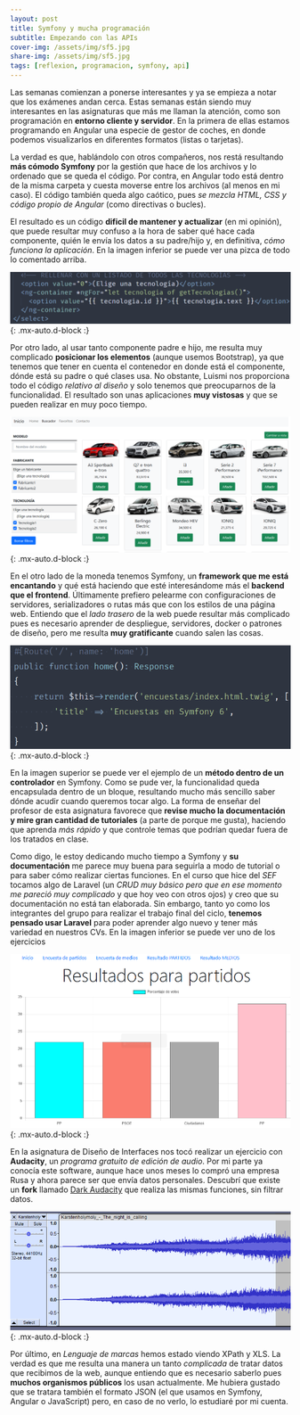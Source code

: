 ```yaml
---
layout: post
title: Symfony y mucha programación
subtitle: Empezando con las APIs
cover-img: /assets/img/sf5.jpg
share-img: /assets/img/sf5.jpg
tags: [reflexion, programacion, symfony, api]
---
```


Las semanas comienzan a ponerse interesantes y ya se empieza a notar que los exámenes andan cerca. Estas semanas están siendo muy interesantes en las asignaturas que más me llaman la atención, como son programación en **entorno cliente y servidor**. En la primera de ellas estamos programando en Angular una especie de gestor de coches, en donde podemos visualizarlos en diferentes formatos (listas o tarjetas).

La verdad es que, hablándolo con otros compañeros, nos restá resultando **más cómodo Symfony** por la gestión que hace de los archivos y lo ordenado que se queda el código. Por contra, en Angular todo está dentro de la misma carpeta y cuesta moverse entre los archivos (al menos en mi caso). El código también queda algo caótico, pues *se mezcla HTML, CSS y código propio de Angular* (como directivas o bucles).

El resultado es un código **dificil de mantener y actualizar** (en mi opinión), que puede resultar muy confuso a la hora de saber qué hace cada componente, quién le envía los datos a su padre/hijo y, en definitiva, *cómo funciona la aplicación*. En la imagen inferior se puede ver una pizca de todo lo comentado arriba.

![Código en Angular](/assets/img/angularcode.PNG){: .mx-auto.d-block :}

Por otro lado, al usar tanto componente padre e hijo, me resulta muy complicado **posicionar los elementos** (aunque usemos Bootstrap), ya que tenemos que tener en cuenta el contenedor en donde está el componente, dónde está su padre o qué clases usa. No obstante, Luismi nos proporciona todo el código *relativo al diseño* y solo tenemos que preocuparnos de la funcionalidad. El resultado son unas aplicaciones **muy vistosas** y que se pueden realizar en muy poco tiempo.

![Código en Angular](/assets/img/cochesang.PNG){: .mx-auto.d-block :}

En el otro lado de la moneda tenemos Symfony, un **framework que me está encantando** y qué está haciendo que esté interesándome más el **backend que el frontend**. Últimamente prefiero pelearme con configuraciones de servidores, serializadores o rutas más que con los estilos de una página web. Entiendo que el *lado trasero* de la web puede resultar más complicado pues es necesario aprender de despliegue, servidores, docker o patrones de diseño, pero me resulta **muy gratificante** cuando salen las cosas.

![Código en Symfony](/assets/img/routesf.PNG){: .mx-auto.d-block :}

En la imagen superior se puede ver el ejemplo de un **método dentro de un controlador** en Symfony. Como se pude ver, la funcionalidad queda encapsulada dentro de un bloque, resultando mucho más sencillo saber dónde acudir cuando queremos tocar algo. La forma de enseñar del profesor de esta asignatura favorece que **revise mucho la documentación y mire gran cantidad de tutoriales** (a parte de porque me gusta), haciendo que aprenda *más rápido* y que controle temas que podrían quedar fuera de los tratados en clase.

Como digo, le estoy dedicando mucho tiempo a Symfony y **su documentación** me parece muy buena para seguirla a modo de tutorial o para saber cómo realizar ciertas funciones. En el curso que hice del *SEF* tocamos algo de Laravel (un *CRUD muy básico pero que en ese momento me pareció muy complicado* y que hoy veo con otros ojos) y creo que su documentación no está tan elaborada. Sin embargo, tanto yo como los integrantes del grupo para realizar el trabajo final del ciclo, **tenemos pensado usar Laravel** para poder aprender algo nuevo y tener más variedad en nuestros CVs. En la imagen inferior se puede ver uno de los ejercicios

![Encuestas](/assets/img/encuestasf.PNG){: .mx-auto.d-block :}

En la asignatura de Diseño de Interfaces nos tocó realizar un ejercicio con **Audacity**, un *programa gratuito de edición de audio*. Por mi parte ya conocía este software, aunque hace unos meses lo compró una empresa Rusa y ahora parece ser que envía datos personales. Descubrí que existe un **fork** llamado [Dark Audacity](http://www.darkaudacity.com/) que realiza las mismas funciones, sin filtrar datos.

![Audacity](/assets/img/filtroaud.PNG){: .mx-auto.d-block :}

Por último, en *Lenguaje de marcas* hemos estado viendo XPath y XLS. La verdad es que me resulta una manera un tanto *complicada* de tratar datos que recibimos de la web, aunque entiendo que es necesario saberlo pues **muchos organismos públicos** los usan actualmente. Me hubiera gustado que se tratara también el formato JSON (el que usamos en Symfony, Angular o JavaScript) pero, en caso de no verlo, lo estudiaré por mi cuenta.
